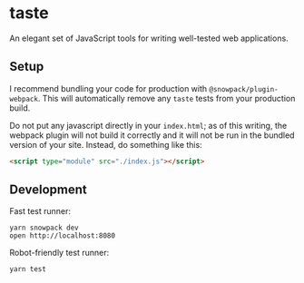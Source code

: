 # taste

An elegant set of JavaScript tools for writing well-tested
web applications.

## Setup

I recommend bundling your code for production with
`@snowpack/plugin-webpack`. This will automatically remove
any `taste` tests from your production build.

Do not put any javascript directly in your `index.html`;
as of this writing, the webpack plugin will not build it
correctly and it will not be run in the bundled version of
your site. Instead, do something like this:

```html
<script type="module" src="./index.js"></script>
```

## Development

Fast test runner:

```
yarn snowpack dev
open http://localhost:8080
```

Robot-friendly test runner:

```
yarn test
```
